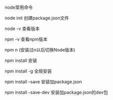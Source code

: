 node常用命令

node init 创建package.json文件

node -v 查看版本

npm -v 查看npm版本

npm n (安装过n以后切换Node版本)

npm install 安装

npm install -g 全局安装

npm install -save 安装加package.json

npm install -save-dev  安装加package.json的dev包
